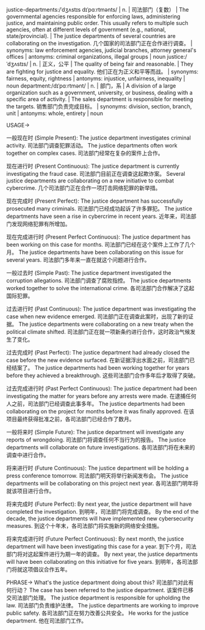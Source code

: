 justice-departments:/ˈdʒʌstɪs dɪˈpɑːrtmənts/ | n. | 司法部门（复数） |  The governmental agencies responsible for enforcing laws, administering justice, and maintaining public order. This usually refers to multiple such agencies, often at different levels of government (e.g., national, state/provincial). | The justice departments of several countries are collaborating on the investigation.  几个国家的司法部门正在合作进行调查。 | synonyms: law enforcement agencies, judicial branches, attorney general's offices | antonyms: criminal organizations, illegal groups | noun
justice:/ˈdʒʌstɪs/ | n. | 正义，公平 |  The quality of being fair and reasonable. |  They are fighting for justice and equality.  他们正在为正义和平等而战。 | synonyms: fairness, equity, rightness | antonyms: injustice, unfairness, inequality | noun
department:/dɪˈpɑːrtmənt/ | n. | 部门，系 | A division of a large organization such as a government, university, or business, dealing with a specific area of activity. | The sales department is responsible for meeting the targets. 销售部门负责完成目标。 | synonyms: division, section, branch, unit | antonyms: whole, entirety | noun


USAGE->

一般现在时 (Simple Present):
The justice department investigates criminal activity. 司法部门调查犯罪活动。
The justice departments often work together on complex cases.  司法部门经常在复杂的案件上合作。


现在进行时 (Present Continuous):
The justice department is currently investigating the fraud case. 司法部门目前正在调查这起欺诈案。
Several justice departments are collaborating on a new initiative to combat cybercrime.  几个司法部门正在合作一项打击网络犯罪的新举措。


现在完成时 (Present Perfect):
The justice department has successfully prosecuted many criminals. 司法部门已经成功起诉了许多罪犯。
The justice departments have seen a rise in cybercrime in recent years.  近年来，司法部门发现网络犯罪有所增加。


现在完成进行时 (Present Perfect Continuous):
The justice department has been working on this case for months. 司法部门已经在这个案件上工作了几个月。
The justice departments have been collaborating on this issue for several years.  司法部门多年来一直在就这个问题进行合作。


一般过去时 (Simple Past):
The justice department investigated the corruption allegations.  司法部门调查了腐败指控。
The justice departments worked together to solve the international crime.  各司法部门合作解决了这起国际犯罪。


过去进行时 (Past Continuous):
The justice department was investigating the case when new evidence emerged.  司法部门正在调查此案时，出现了新的证据。
The justice departments were collaborating on a new treaty when the political climate shifted. 司法部门正在就一项新条约进行合作，这时政治气候发生了变化。


过去完成时 (Past Perfect):
The justice department had already closed the case before the new evidence surfaced.  在新证据浮出水面之前，司法部门已经结案了。
The justice departments had been working together for years before they achieved a breakthrough.  这些司法部门合作多年后才取得了突破。


过去完成进行时 (Past Perfect Continuous):
The justice department had been investigating the matter for years before any arrests were made.  在逮捕任何人之前，司法部门已经调查此事多年。
The justice departments had been collaborating on the project for months before it was finally approved.  在该项目最终获得批准之前，各司法部门已经合作了数月。


一般将来时 (Simple Future):
The justice department will investigate any reports of wrongdoing.  司法部门将调查任何不当行为的报告。
The justice departments will collaborate on future investigations.  各司法部门将在未来的调查中进行合作。


将来进行时 (Future Continuous):
The justice department will be holding a press conference tomorrow.  司法部门明天将举行新闻发布会。
The justice departments will be collaborating on this project next year.  各司法部门明年将就该项目进行合作。


将来完成时 (Future Perfect):
By next year, the justice department will have completed the investigation. 到明年，司法部门将完成调查。
By the end of the decade, the justice departments will have implemented new cybersecurity measures. 到这个十年末，各司法部门将实施新的网络安全措施。


将来完成进行时 (Future Perfect Continuous):
By next month, the justice department will have been investigating this case for a year.  到下个月，司法部门将对这起案件进行为期一年的调查。
By next year, the justice departments will have been collaborating on this initiative for five years.  到明年，各司法部门将就这项倡议合作五年。


PHRASE->
What's the justice department doing about this? 司法部门对此有何行动？
The case has been referred to the justice department.  该案件已移交司法部门处理。
The justice department is responsible for upholding the law.  司法部门负责维护法律。
The justice departments are working to improve public safety.  各司法部门正在努力改善公共安全。
He works for the justice department. 他在司法部门工作。
